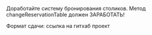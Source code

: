 Доработайте систему бронирования столиков. Метод changeReservationTable должен ЗАРАБОТАТЬ!

Формат сдачи: ссылка на гитхаб проект
